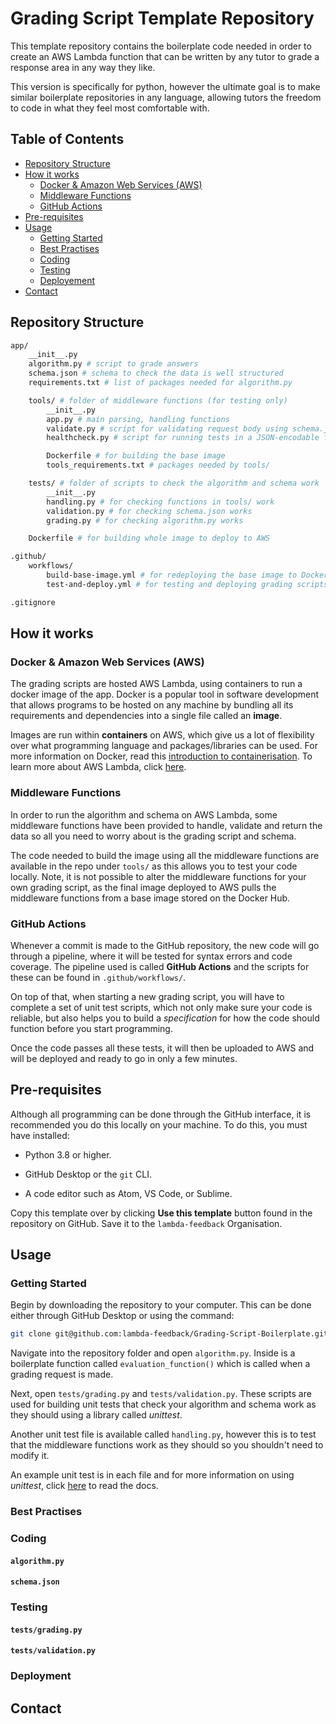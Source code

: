 # Grading Script Template Repository

This template repository contains the boilerplate code needed in order to create an AWS Lambda function that can be written by any tutor to grade a response area in any way they like.

This version is specifically for python, however the ultimate goal is to make similar boilerplate repositories in any language, allowing tutors the freedom to code in what they feel most comfortable with.

## Table of Contents

- [Repository Structure](#repository-structure)
- [How it works](#how-it-works)
  - [Docker & Amazon Web Services (AWS)](#docker-&-amazon-web-services-aws)
  - [Middleware Functions](#middleware-functions)
  - [GitHub Actions](#github-actions)
- [Pre-requisites](#pre-requisites)
- [Usage](#usage)
  - [Getting Started](#getting-started)
  - [Best Practises](#best-practises)
  - [Coding](#coding)
  - [Testing](#testing)
  - [Deployement](#deployment)
- [Contact](#contact)

## Repository Structure

```bash
app/
    __init__.py
    algorithm.py # script to grade answers
    schema.json # schema to check the data is well structured
    requirements.txt # list of packages needed for algorithm.py

    tools/ # folder of middleware functions (for testing only)
        __init__.py
        app.py # main parsing, handling functions
        validate.py # script for validating request body using schema.json
        healthcheck.py # script for running tests in a JSON-encodable format

        Dockerfile # for building the base image
        tools_requirements.txt # packages needed by tools/

    tests/ # folder of scripts to check the algorithm and schema work
        __init__.py
        handling.py # for checking functions in tools/ work
        validation.py # for checking schema.json works
        grading.py # for checking algorithm.py works

    Dockerfile # for building whole image to deploy to AWS

.github/
    workflows/
        build-base-image.yml # for redeploying the base image to Docker Hub
        test-and-deploy.yml # for testing and deploying grading scripts to AWS

.gitignore
```

## How it works

### Docker & Amazon Web Services (AWS)

The grading scripts are hosted AWS Lambda, using containers to run a docker image of the app. Docker is a popular tool in software development that allows programs to be hosted on any machine by bundling all its requirements and dependencies into a single file called an **image**.

Images are run within **containers** on AWS, which give us a lot of flexibility over what programming language and packages/libraries can be used. For more information on Docker, read this [introduction to containerisation](https://www.freecodecamp.org/news/a-beginner-friendly-introduction-to-containers-vms-and-docker-79a9e3e119b/). To learn more about AWS Lambda, click [here](https://geekflare.com/aws-lambda-for-beginners/).

### Middleware Functions

In order to run the algorithm and schema on AWS Lambda, some middleware functions have been provided to handle, validate and return the data so all you need to worry about is the grading script and schema.

The code needed to build the image using all the middleware functions are available in the repo under `tools/` as this allows you to test your code locally. Note, it is not possible to alter the middleware functions for your own grading script, as the final image deployed to AWS pulls the middleware functions from a base image stored on the Docker Hub.

### GitHub Actions

Whenever a commit is made to the GitHub repository, the new code will go through a pipeline, where it will be tested for syntax errors and code coverage. The pipeline used is called **GitHub Actions** and the scripts for these can be found in `.github/workflows/`.

On top of that, when starting a new grading script, you will have to complete a set of unit test scripts, which not only make sure your code is reliable, but also helps you to build a _specification_ for how the code should function before you start programming.

Once the code passes all these tests, it will then be uploaded to AWS and will be deployed and ready to go in only a few minutes.

## Pre-requisites

Although all programming can be done through the GitHub interface, it is recommended you do this locally on your machine. To do this, you must have installed:

- Python 3.8 or higher.

- GitHub Desktop or the `git` CLI.

- A code editor such as Atom, VS Code, or Sublime.

Copy this template over by clicking **Use this template** button found in the repository on GitHub. Save it to the `lambda-feedback` Organisation.

## Usage

### Getting Started

Begin by downloading the repository to your computer. This can be done either through GitHub Desktop or using the command:

```bash
git clone git@github.com:lambda-feedback/Grading-Script-Boilerplate.git
```

Navigate into the repository folder and open `algorithm.py`. Inside is a boilerplate function called `evaluation_function()` which is called when a grading request is made.

Next, open `tests/grading.py` and `tests/validation.py`. These scripts are used for building unit tests that check your algorithm and schema work as they should using a library called _unittest_.

Another unit test file is available called `handling.py`, however this is to test that the middleware functions work as they should so you shouldn't need to modify it.

An example unit test is in each file and for more information on using _unittest_, click [here](https://docs.python.org/3/library/unittest.html) to read the docs.

### Best Practises

### Coding

#### `algorithm.py`

#### `schema.json`

### Testing

#### `tests/grading.py`

#### `tests/validation.py`

### Deployment

## Contact
